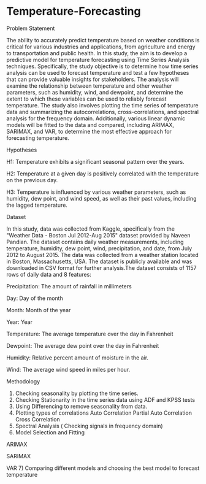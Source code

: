 # Temperature-Forecasting

Problem Statement

The ability to accurately predict temperature based on weather conditions is critical for various industries and applications, from agriculture and energy to transportation and public health.
In this study, the aim is to develop a predictive model for temperature forecasting using Time Series Analysis techniques.
Specifically, the study objective is to determine how time series analysis can be used to forecast temperature and test a few hypotheses that can provide valuable insights for stakeholders. The analysis will examine the relationship between temperature and other weather parameters, such as humidity, wind, and dewpoint, and determine the extent to which these variables can be used to reliably forecast temperature.
The study also involves plotting the time series of temperature data and summarizing the autocorrelations, cross-correlations, and spectral analysis for the frequency domain. Additionally, various linear dynamic models will be fitted to the data and compared, including ARIMAX, SARIMAX, and VAR, to determine the most effective approach for forecasting temperature.


Hypotheses

H1: Temperature exhibits a significant seasonal pattern over the years.

H2: Temperature at a given day is positively correlated with the temperature on the previous day.

H3: Temperature is influenced by various weather parameters, such as humidity, dew point, and wind speed, as well as their past values, including the lagged temperature.

Dataset

In this study, data was collected from Kaggle, specifically from the "Weather Data - Boston Jul 2012-Aug 2015" dataset provided by Naveen Pandian. The dataset contains daily weather measurements, including temperature, humidity, dew point, wind, precipitation, and date, from July 2012 to August 2015. The data was collected from a weather station located in Boston, Massachusetts, USA. The dataset is publicly available and was downloaded in CSV format for further analysis.The dataset consists of 1157 rows of daily data and 8 features:

Precipitation: The amount of rainfall in millimeters

Day: Day of the month

Month: Month of the year

Year: Year

Temperature: The average temperature over the day in Fahrenheit

Dewpoint: The average dew point over the day in Fahrenheit

Humidity: Relative percent amount of moisture in the air.

Wind: The average wind speed in miles per hour.

Methodology

1) Checking seasonality by plotting the time series.
2) Checking Stationarity in the time series data using ADF and KPSS tests
3) Using Differencing to remove seasonality from data.
4) Plotting types of correlations
  Auto Correlation
  Partial Auto Correlation
  Cross Correlation
5) Spectral Analysis ( Checking signals in frequency domain)
6) Model Selection and Fitting

  ARIMAX 
  
  SARIMAX
  
  VAR
7) Comparing different models and choosing the best model to forecast temperature



